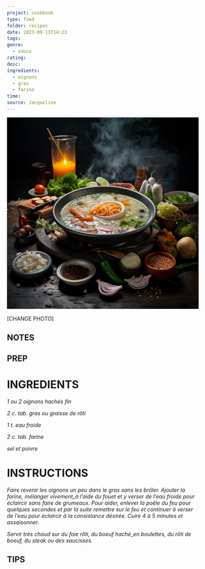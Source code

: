 ```yaml
---
project: cookbook
type: food
folder: recipes
date: 2023-09-13T14:23
tags: 
genre:
  - sauce
rating: 
desc: 
ingredients:
  - oignons
  - gras
  - farine
time: 
source: Jacqueline
---
```


![IMAGE](_default.png)


[CHANGE PHOTO]


## NOTES




## PREP


# INGREDIENTS

_1 ou 2 oignons hachés fin_

_2 c. tab. gras ou graisse de rôti_

_1 t. eau froide_

_2 c. tab. farine_

_sel et poivre_



# INSTRUCTIONS

_Faire revenir les oignons un peu dans le gras_
_sans les brûler. Ajouter la farine, mélanger vivement_à l’aide du fouet et y verser de l’eau_
_froide pour éclaircir sans faire de grumeaux._
_Pour aider, enlever la poêle du feu pour quelques_
_secondes et par la suite remettre sur le_
_feu et continuer à verser de l’eau pour éclaircir_
_à la consistance désirée. Cuire 4 à 5 minutes_
_et assaisonner._

_Servir très chaud sur du foie rôti, du boeuf_
_haché_en boulettes, du rôti de boeuf, du_
_steak ou des saucisses._


## TIPS



